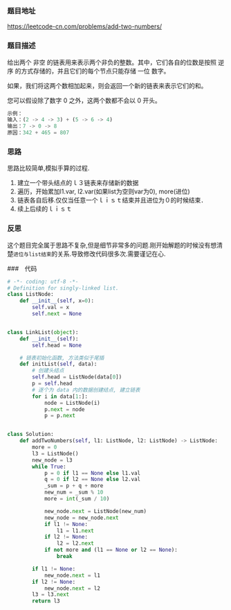 ### 题目地址
https://leetcode-cn.com/problems/add-two-numbers/

### 题目描述
给出两个 非空 的链表用来表示两个非负的整数。其中，它们各自的位数是按照 逆序 的方式存储的，并且它们的每个节点只能存储 一位 数字。

如果，我们将这两个数相加起来，则会返回一个新的链表来表示它们的和。

您可以假设除了数字 0 之外，这两个数都不会以 0 开头。
```python
示例：
输入：(2 -> 4 -> 3) + (5 -> 6 -> 4)
输出：7 -> 0 -> 8
原因：342 + 465 = 807
```

### 思路
思路比较简单,模拟手算的过程.
1. 建立一个带头结点的ｌ３链表来存储新的数据
2. 遍历，开始累加l1.var, l2.var(如果list为空则var为0), more(进位)
3. 链表各自后移.仅仅当任意一个ｌｉｓｔ结束并且进位为０的时候结束．
4. 续上后续的ｌｉｓｔ

### 反思
这个题目完全属于思路不复杂,但是细节非常多的问题.刚开始解题的时候没有想清楚`进位与list结束`的关系.导致修改代码很多次.需要谨记在心.

###　代码
```python
# -*- coding: utf-8 -*-
# Definition for singly-linked list.
class ListNode:
    def __init__(self, x=0):
        self.val = x
        self.next = None


class LinkList(object):
    def __init__(self):
        self.head = None

    # 链表初始化函数, 方法类似于尾插
    def initList(self, data):
        # 创建头结点
        self.head = ListNode(data[0])
        p = self.head
        # 逐个为 data 内的数据创建结点, 建立链表
        for i in data[1:]:
            node = ListNode(i)
            p.next = node
            p = p.next


class Solution:
    def addTwoNumbers(self, l1: ListNode, l2: ListNode) -> ListNode:
        more = 0
        l3 = ListNode()
        new_node = l3
        while True:
            p = 0 if l1 == None else l1.val
            q = 0 if l2 == None else l2.val
            _sum = p + q + more
            new_num = _sum % 10
            more = int(_sum / 10)

            new_node.next = ListNode(new_num)
            new_node = new_node.next
            if l1 != None:
                l1 = l1.next
            if l2 != None:
                l2 = l2.next
            if not more and (l1 == None or l2 == None):
                break

        if l1 != None:
            new_node.next = l1
        if l2 != None:
            new_node.next = l2
        l3 = l3.next
        return l3
```